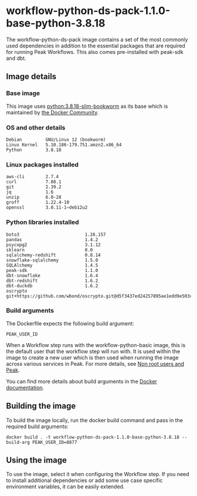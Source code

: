 # workflow-python-ds-pack-1.1.0-base-python-3.8.18
The workflow-python-ds-pack image contains a set of the most commonly used dependencies in addition to the essential packages that are required for running Peak Workflows. This also comes pre-installed with peak-sdk and dbt.

## Image details
### Base image
This image uses [python:3.8.18-slim-bookworm](https://hub.docker.com/layers/library/python/3.8.18-slim-bookworm/images/sha256-f8a12edddd4fb9c9fd38cd7147c5861a596dee5a4852b6bded3d1d6e2c8987bd?context=explore) as its base which is maintained by [the Docker Community](https://github.com/docker-library/python).

### OS and other details
```
Debian         GNU/Linux 12 (bookworm)
Linux Kernel   5.10.186-179.751.amzn2.x86_64
Python         3.8.18
```

### Linux packages installed
```
aws-cli        2.7.4
curl           7.88.1
git            2.39.2
jq             1.6
unzip          6.0-28
groff          1.22.4-10
openssl        3.0.11-1~deb12u2
```

### Python libraries installed
```
boto3                         1.26.157
pandas                        1.4.2
psycopg2                      3.1.12
sklearn                       0.0
sqlalchemy-redshift           0.8.14
snowflake-sqlalchemy          1.5.0
SQLAlchemy                    1.4.5
peak-sdk                      1.1.0
dbt-snowflake                 1.6.4
dbt-redshift                  1.6.2
dbt-duckdb                    1.6.2
oscrypto                      git+https://github.com/wbond/oscrypto.git@d5f3437ed24257895ae1edd9e503cfb352e635a8
```


### Build arguments
The Dockerfile expects the following build argument:

`PEAK_USER_ID`

When a Workflow step runs with the workflow-python-basic image, this is the default user that the workflow step will run with. It is used within the image to create a new user which is then used when running the image across various services in Peak. For more details, see [Non root users and Peak](../../../../knowledge-base/non-root-user.md).

You can find more details about build arguments in the [Docker documentation](https://docs.docker.com/engine/reference/commandline/build/#set-build-time-variables---build-arg).


## Building the image
To build the image locally, run the docker build command and pass in the required build arguments:
```
docker build . -t workflow-python-ds-pack-1.1.0-base-python-3.8.18 --build-arg PEAK_USER_ID=8877
```

## Using the image
To use the image, select it when configuring the Workflow step.
If you need to install additional dependencies or add some use case specific environment variables, it can be easily extended.
